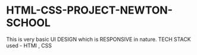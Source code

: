 # HTML-CSS-PROJECT-NEWTON-SCHOOL
This is very basic UI DESIGN which is RESPONSIVE in nature. TECH STACK used - HTMl , CSS
